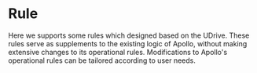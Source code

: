 # Rule
Here we supports some rules which designed based on the UDrive. 
These rules serve as supplements to the existing logic of Apollo, without making extensive changes to its operational rules. 
Modifications to Apollo's operational rules can be tailored according to user needs.

  
